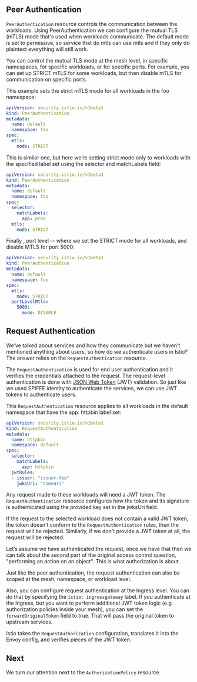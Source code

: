 ## Peer Authentication

`PeerAuthentication` resource controls the communication between the workloads. Using PeerAuthentication we can configure the mutual TLS (mTLS) mode that's used when workloads communicate. The default mode is set to permissive, so service that do mtls can use mtls and if they only do plaintext everything will still work.

You can control the mutual TLS mode at the mesh level, in specific namespaces, for specific workloads, or for specific ports. For example, you can set up STRICT mTLS for some workloads, but then disable mTLS for communication on specific ports.

This example sets the strict mTLS mode for all workloads in the foo namespace:
```{.yaml .language-yaml}
apiVersion: security.istio.io/v1beta1
kind: PeerAuthentication
metadata:
  name: default
  namespace: foo
spec:
  mtls:
    mode: STRICT
```

This is similar one, but here we’re setting strict mode only to workloads with the specified label set using the selector and matchLabels field:
```{.yaml .language-yaml}
apiVersion: security.istio.io/v1beta1
kind: PeerAuthentication
metadata:
  name: default
  namespace: foo
spec:
  selector:
    matchLabels:
      app: prod
  mtls:
    mode: STRICT
```

Finally , port level -- where we set the STRICT mode for all workloads, and disable MTLS for port 5000:
```{.yaml .language-yaml}
apiVersion: security.istio.io/v1beta1
kind: PeerAuthentication
metadata:
  name: default
  namespace: foo
spec:
  mtls:
    mode: STRICT
  portLevelMtls:
    5000:
      mode: DISABLE
```

## Request Authentication

We’ve talked about services and how they communicate but we haven’t mentioned anything about users, so how do we authenticate users in Istio? The answer relies on the `RequestAuthentication` resource.

The `RequestAuthentication` is used for end user authentication and it verifies the credentials attached to the request. The request-level authentication is done with [JSON Web Token](https://jwt.io/introduction) (JWT) validation. So just like we used SPIFFE identity to authenticate the services, we can use JWT tokens to authenticate users.

This `RequestAuthentication` resource applies to all workloads in the default namespace that have the app: httpbin label set:

```{.yaml .language-yaml}
apiVersion: security.istio.io/v1beta1
kind: RequestAuthentication
metadata:
  name: httpbin
  namespace: default
spec:
  selector:
    matchLabels:
      app: httpbin
  jwtRules:
  - issuer: "issuer-foo"
    jwksUri: "someuri"
```

Any request made to these workloads will need a JWT token. The `RequestAuthentication` resource configures how the token and its signature is authenticated using the provided key set in the jwksUri field.

If the request to the selected workload does not contain a valid JWT token, the token doesn't conform to the `RequestAuthentication` rules, then the request will be rejected. Similarly, if we don't provide a JWT token at all, the request will be rejected.

Let’s assume we have authenticated the request, once we have that then we can talk about the second part of the original access control question, "performing an action on an object". This is what authorization is about.

Just like the peer authentication, the request authentication can also be scoped at the mesh, namespace, or workload level.

Also, you can configure request authentication at the Ingress level. You can do that by specifying the `istio: ingressgateway` label. If you authenticate at the Ingress, but you want to perform additional JWT token logic (e.g. authorization policies inside your mesh), you can set the `forwardOriginalToken` field to true.  That will pass the original token to upstream services.

Istio takes the `RequestAuthorization` configuration, translates it into the Envoy config, and verifies pieces of the JWT token.

## Next

We turn our attention next to the `AuthorizationPolicy` resource.
